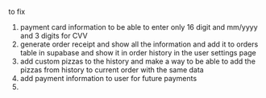 to fix

1. payment card information to be able to enter only 16 digit and mm/yyyy and 3 digits for CVV
2. generate order receipt and show all the information and add it to orders table in supabase and show it in order history in the user settings page
3. add custom pizzas to the history and make a way to be able to add the pizzas from history to current order with the same data
4. add payment information to user for future payments
5.
